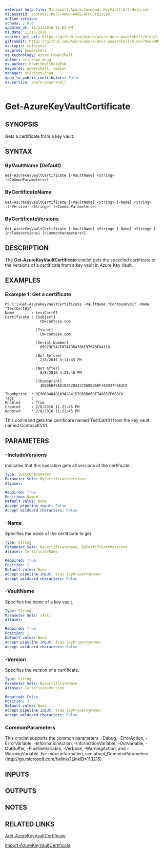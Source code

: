 ```yaml
---
external help file: Microsoft.Azure.Commands.KeyVault.dll-Help.xml
ms.assetid: 363FA51E-D075-4800-A4BE-BFF63FD25C90
online version: 
schema: 2.0.0
updated_at: 11/11/2016 11:03 PM
ms.date: 11/11/2016
content_git_url: https://github.com/Azure/azure-docs-powershell/blob/live/azureps-cmdlets-docs/ResourceManager/AzureRM.KeyVault/v2.3.0/Get-AzureKeyVaultCertificate.md
gitcommit: https://github.com/Azure/azure-docs-powershell/blob/79eeb985ea480979357fb4695832a0c3d29a48bf/azureps-cmdlets-docs/ResourceManager/AzureRM.KeyVault/v2.3.0/Get-AzureKeyVaultCertificate.md
ms.topic: reference
ms.prod: powershell
ms.technology: Azure PowerShell
author: erickson-doug
ms.author: PowerShellHelpPub
keywords: powershell, cmdlet
manager: erickson-doug
open_to_public_contributors: False
ms.service: azure-powershell
---
```


# Get-AzureKeyVaultCertificate

## SYNOPSIS
Gets a certificate from a key vault.

## SYNTAX

### ByVaultName (Default)
```
Get-AzureKeyVaultCertificate [-VaultName] <String> [<CommonParameters>]
```

### ByCertificateName
```
Get-AzureKeyVaultCertificate [-VaultName] <String> [-Name] <String> [[-Version] <String>] [<CommonParameters>]
```

### ByCertificateVersions
```
Get-AzureKeyVaultCertificate [-VaultName] <String> [-Name] <String> [-IncludeVersions] [<CommonParameters>]
```

## DESCRIPTION
The **Get-AzureKeyVaultCertificate** cmdlet gets the specified certificate or the versions of a certificate from a key vault in Azure Key Vault.

## EXAMPLES

### Example 1: Get a certificate
```
PS C:\>Get-AzureKeyVaultCertificate -VaultName "ContosoKV01" -Name "TestCert01"
Name        : testCert01
Certificate : [Subject] 
                CN=contoso.com

              [Issuer] 
                CN=contoso.com

              [Serial Number] 
                05979C5A2F0741D5A3B6F97673E8A118

              [Not Before] 
                2/8/2016 3:11:45 PM

              [Not After] 
                8/8/2016 4:21:45 PM

              [Thumbprint] 
                3E9B6848AD1834284157D68B060F748037F663C8

Thumbprint  : 3E9B6848AD1834284157D68B060F748037F663C8
Tags        : 
Enabled     : True
Created     : 2/8/2016 11:21:45 PM
Updated     : 2/8/2016 11:21:45 PM
```

This command gets the certificate named TestCert01 from the key vault named ContosoKV01.

## PARAMETERS

### -IncludeVersions
Indicates that this operation gets all versions of the certificate.

```yaml
Type: SwitchParameter
Parameter Sets: ByCertificateVersions
Aliases: 

Required: True
Position: Named
Default value: None
Accept pipeline input: False
Accept wildcard characters: False
```

### -Name
Specifies the name of the certificate to get.

```yaml
Type: String
Parameter Sets: ByCertificateName, ByCertificateVersions
Aliases: CertificateName

Required: True
Position: 2
Default value: None
Accept pipeline input: True (ByPropertyName)
Accept wildcard characters: False
```

### -VaultName
Specifies the name of a key vault.

```yaml
Type: String
Parameter Sets: (All)
Aliases: 

Required: True
Position: 1
Default value: None
Accept pipeline input: True (ByPropertyName)
Accept wildcard characters: False
```

### -Version
Specifies the version of a certificate.

```yaml
Type: String
Parameter Sets: ByCertificateName
Aliases: CertificateVersion

Required: False
Position: 3
Default value: None
Accept pipeline input: True (ByPropertyName)
Accept wildcard characters: False
```

### CommonParameters
This cmdlet supports the common parameters: -Debug, -ErrorAction, -ErrorVariable, -InformationAction, -InformationVariable, -OutVariable, -OutBuffer, -PipelineVariable, -Verbose, -WarningAction, and -WarningVariable. For more information, see about_CommonParameters (http://go.microsoft.com/fwlink/?LinkID=113216).

## INPUTS

## OUTPUTS

## NOTES

## RELATED LINKS

[Add-AzureKeyVaultCertificate](xref:ResourceManager/AzureRM.KeyVault/v2.3.0/Add-AzureKeyVaultCertificate.md)

[Import-AzureKeyVaultCertificate](xref:ResourceManager/AzureRM.KeyVault/v2.3.0/Import-AzureKeyVaultCertificate.md)


